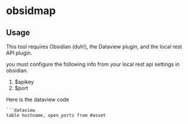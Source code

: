 # obsidmap

## Usage

This tool requires Obsidian (duh!), the Dataview plugin, and the local rest API plugin.

you must configure the following info from your local rest api settings in obsidian.
1. $apikey 
2. $port


Here is the dataview code
```
```dataview
table hostname, open_ports from #asset 
```
```